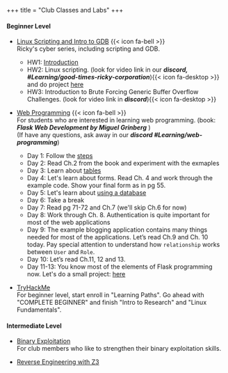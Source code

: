 +++
title = "Club Classes and Labs"
+++

#### Beginner Level ####

* [Linux Scripting and Intro to GDB](https://www.fweefwop.club/activities/)  {{< icon fa-bell >}}   
Ricky's cyber series, including scripting and GDB.   
    * HW1: [Introduction](https://github.com/IBN-5100/somestuff/blob/main/hw0.md)   
    * HW2: Linux scripting. (look for video link in our ***discord, #Learning/good-times-ricky-corporation***){{< icon fa-desktop >}} and do project [here](https://github.com/IBN-5100/somestuff/blob/main/scriptProj.md)         
    * HW3: Introduction to Brute Forcing Generic Buffer Overflow Challenges. (look for video link in ***discord***){{< icon fa-desktop >}}     

* [Web Programming](https://www.fweefwop.club/activities/) {{< icon fa-bell >}}      
For students who are interested in learning web programming. (book: ***Flask Web Development by Miguel Grinberg*** )    
(If have any questions, ask away in our ***discord #Learning/web-programming***)     
    * Day 1: Follow the [steps](https://github.com/fweefwop/WebProgramming/blob/main/Day01.md)    
    * Day 2: Read Ch.2 from the book and experiment with the exmaples      
    * Day 3: Learn about [tables](https://github.com/fweefwop/WebProgramming/blob/main/Day03.md)
    * Day 4: Let's learn about forms. Read Ch. 4 and work through the example code. Show your final form as in pg 55.
    * Day 5: Let's learn about [using a database](https://github.com/fweefwop/WebProgramming/blob/main/Day04and05.md)   
    * Day 6: Take a break 
    * Day 7: Read pg 71-72 and Ch.7 (we'll skip Ch.6 for now)    
    * Day 8: Work through Ch. 8. Authentication is quite important for most of the web applications      
    * Day 9: The example blogging application contains many things needed for most of the applications. Let’s read Ch.9 and Ch. 10 today. Pay special attention to understand how `relationship` works between `User` and `Role`.     
    * Day 10: Let’s read Ch.11, 12 and 13.   
    * Day 11-13: You know most of the elements of Flask programming now. Let's do a small project: [here](https://docs.google.com/document/d/1zAN0siz1dWvZrViEjNKYjVXRIMTlvdQMTCyCQTpLhPs/edit#heading=h.bs1wnajrv1t) 



* [TryHackMe](https://www.fweefwop.club/activities/)   
For beginner level, start enroll in "Learning Paths". Go ahead with "COMPLETE BEGINNER" and finish "Intro to Research" and "Linux Fundamentals".     


#### Intermediate Level ####
* [Binary Exploitation](https://www.handsonsecurity.net/resources.html)     
For club members who like to strengthen their binary exploitation skills. 

* [Reverse Engineering with Z3](https://www.fweefwop.club/activities/reverse_engineering_with_z3.pdf)
